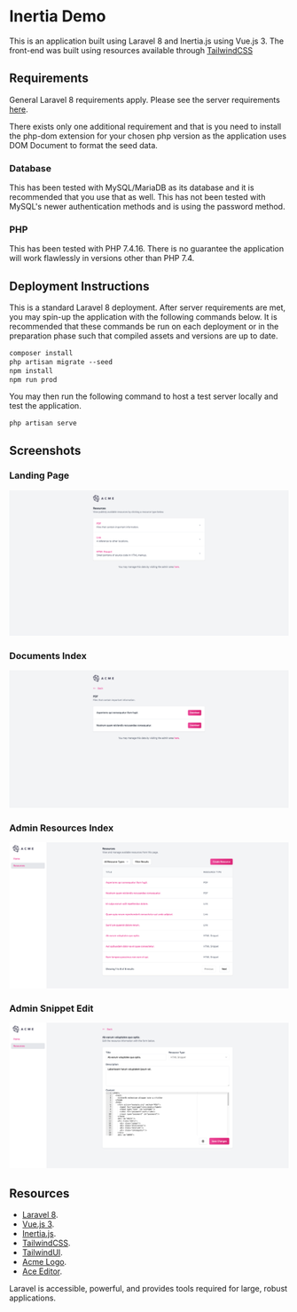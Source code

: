# Inertia Demo

This is an application built using Laravel 8 and Inertia.js using Vue.js 3. The front-end was built using resources available through [TailwindCSS](https://tailwindcss.com/)

## Requirements
General Laravel 8 requirements apply. Please see the server requirements [here](https://laravel.com/docs/8.x/deployment#server-requirements).

There exists only one additional requirement and that is you need to install the php-dom extension for your chosen php version as the application uses DOM Document to format the seed data.

### Database
This has been tested with MySQL/MariaDB as its database and it is recommended that you use that as well. This has not been tested with MySQL's newer authentication methods and is using the password method.

### PHP
This has been tested with PHP 7.4.16. There is no guarantee the application will work flawlessly in versions other than PHP 7.4.

## Deployment Instructions
This is a standard Laravel 8 deployment. After server requirements are met, you may spin-up the application with the following commands below. It is recommended that these commands be run on each deployment or in the preparation phase such that compiled assets and versions are up to date.
```
composer install
php artisan migrate --seed
npm install
npm run prod
```

You may then run the following command to host a test server locally and test the application.
```
php artisan serve
```

## Screenshots
### Landing Page
![Home](/docs/screenshots/home.png)
### Documents Index
![Home](/docs/screenshots/documents-index.png)

### Admin Resources Index
![Home](/docs/screenshots/admin-resources-index.png)

### Admin Snippet Edit
![Home](/docs/screenshots/admin-snippet-edit.png)

## Resources
- [Laravel 8](https://laravel.com/docs/8.x).
- [Vue.js 3](https://v3.vuejs.org).
- [Inertia.js](https://inertiajs.com/).
- [TailwindCSS](https://tailwindcss.com/).
- [TailwindUI](https://tailwindui.com/).
- [Acme Logo](http://acmelogos.com/).
- [Ace Editor](https://ace.c9.io/).

Laravel is accessible, powerful, and provides tools required for large, robust applications.
